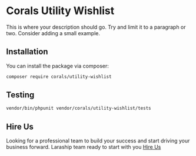 # Corals Utility Wishlist

This is where your description should go. Try and limit it to a paragraph or two. Consider adding a small example.

## Installation

You can install the package via composer:

```bash
composer require corals/utility-wishlist
```

## Testing

```bash
vendor/bin/phpunit vendor/corals/utility-wishlist/tests 
```
## Hire Us
Looking for a professional team to build your success and start driving your business forward.
Laraship team ready to start with you [Hire Us](https://www.laraship.com/contact)
